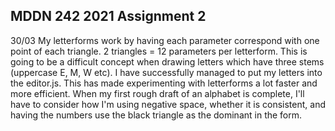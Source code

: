 ## MDDN 242 2021 Assignment 2

30/03	My letterforms work by having each parameter correspond with one point of each triangle. 2 triangles = 12 parameters per letterform. This is going to be a difficult concept when drawing letters which have three stems (uppercase E, M, W etc).
I have successfully managed to put my letters into the editor.js. This has made experimenting with letterforms a lot faster and more efficient. When my first rough draft of an alphabet is complete, I'll have to consider how I'm using negative space, whether it is consistent, and having the numbers use the black triangle as the dominant in the form.